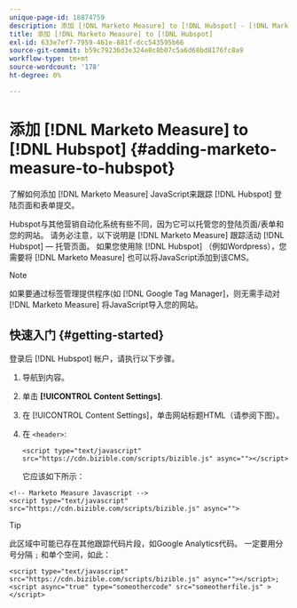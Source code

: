 ```yaml
---
unique-page-id: 18874759
description: 添加 [!DNL Marketo Measure] to [!DNL Hubspot] - [!DNL Marketo Measure]  — 产品文档
title: 添加 [!DNL Marketo Measure] to [!DNL Hubspot]
exl-id: 633e7ef7-7959-461e-881f-dcc543595b66
source-git-commit: b59c79236d3e324e8c8b07c5a6d68bd8176fc8a9
workflow-type: tm+mt
source-wordcount: '178'
ht-degree: 0%

---
```


# 添加 [!DNL Marketo Measure] to [!DNL Hubspot] {#adding-marketo-measure-to-hubspot}

了解如何添加 [!DNL Marketo Measure] JavaScript来跟踪 [!DNL Hubspot] 登陆页面和表单提交。

Hubspot与其他营销自动化系统有些不同，因为它可以托管您的登陆页面/表单和您的网站。 请务必注意，以下说明是 [!DNL Marketo Measure] 跟踪活动 [!DNL Hubspot] — 托管页面。 如果您使用除 [!DNL Hubspot] （例如Wordpress），您需要将 [!DNL Marketo Measure] 也可以将JavaScript添加到该CMS。

>[!NOTE]
>
>如果要通过标签管理提供程序(如 [!DNL Google Tag Manager]，则无需手动对 [!DNL Marketo Measure] 将JavaScript导入您的网站。

## 快速入门 {#getting-started}

登录后 [!DNL Hubspot] 帐户，请执行以下步骤。

1. 导航到内容。

1. 单击 **[!UICONTROL Content Settings]**.

1. 在 [!UICONTROL Content Settings]，单击网站标题HTML（请参阅下图）。

1. 在 `<header>`:

   `<script type="text/javascript" src="https://cdn.bizible.com/scripts/bizible.js" async=""></script>`

   它应该如下所示：

```text
<!-- Marketo Measure Javascript -->
<script type="text/javascript" src="https://cdn.bizible.com/scripts/bizible.js" async="">
```

>[!TIP]
>
>此区域中可能已存在其他跟踪代码片段，如Google Analytics代码。 一定要用分号分隔 `;` 和单个空间，如此：
>
>`<script type="text/javascript" src="https://cdn.bizible.com/scripts/bizible.js" async=""></script>; <script async="true" type="someothercode" src="someotherfile.js" ></script>`
